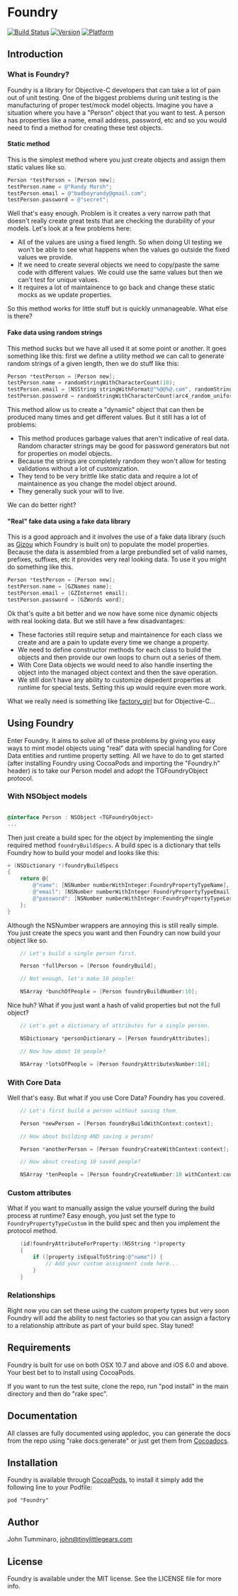 # Foundry

[![Build Status](https://travis-ci.org/smyrgl/Foundry.svg?branch=master)](https://travis-ci.org/smyrgl/Foundry)
[![Version](http://cocoapod-badges.herokuapp.com/v/Foundry/badge.png)](http://cocoadocs.org/docsets/Foundry)
[![Platform](http://cocoapod-badges.herokuapp.com/p/Foundry/badge.png)](http://cocoadocs.org/docsets/Foundry)

## Introduction

### What is Foundry?

Foundry is a library for Objective-C developers that can take a lot of pain out of unit testing.  One of the biggest problems during unit testing is the manufacturing of proper test/mock model objects.  Imagine you have a situation where you have a "Person" object that you want to test.  A person has properties like a name, email address, password, etc and so you would need to find a method for creating these test objects.

#### Static method

This is the simplest method where you just create objects and assign them static values like so.

```objective-c
Person *testPerson = [Person new];
testPerson.name = @"Randy Marsh";
testPerson.email = @"badboyrandy@gmail.com";
testPerson.password = @"secret";
```

Well that's easy enough.  Problem is it creates a very narrow path that doesn't really create great tests that are checking the durability of your models.  Let's look at a few problems here:

- All of the values are using a fixed length.  So when doing UI testing we won't be able to see what happens when the values go outside the fixed values we provide.  
- If we need to create several objects we need to copy/paste the same code with different values.  We could use the same values but then we can't test for unique values.
- It requires a lot of maintainence to go back and change these static mocks as we update properties.  

So this method works for little stuff but is quickly unmanageable.  What else is there?

#### Fake data using random strings

This method sucks but we have all used it at some point or another.  It goes something like this: first we define a utility method we can call to generate random strings of a given length, then we do stuff like this:

```objective-c
Person *testPerson = [Person new];
testPerson.name = randomStringWithCharacterCount(10);
testPerson.email = [NSString stringWithFormat@"%@@%@.com", randomStringWithCharacterCount(6), randomStringWithCharacterCount(6)];
testPerson.password = randomStringWithCharacterCount(arc4_random_uniform(8) + 6);
```

This method allow us to create a "dynamic" object that can then be produced many times and get different values.  But it still has a lot of problems:

- This method produces garbage values that aren't indicative of real data.  Random character strings may be good for password generators but not for properties on model objects.
- Because the strings are completely random they won't allow for testing validations without a lot of customization.
- They tend to be very brittle like static data and require a lot of maintainence as you change the model object around.
- They generally suck your will to live.

We can do better right?

#### "Real" fake data using a fake data library

This is a good approach and it involves the use of a fake data library (such as [Gizou](https://github.com/smyrgl/Gizou) which Foundry is built on) to populate the model properties.  Because the data is assembled from a large prebundled set of valid names, prefixes, suffixes, etc it provides very real looking data.  To use it you might do something like this.

```objective-c
Person *testPerson = [Person new];
testPerson.name = [GZNames name];
testPerson.email = [GZInternet email];
testPerson.password = [GZWords word];
```

Ok that's quite a bit better and we now have some nice dynamic objects with real looking data.  But we still have a few disadvantages:

- These factories still require setup and maintainence for each class we create and are a pain to update every time we change a property.
- We need to define constructor methods for each class to build the objects and then provide our own loops to churn out a series of them.
- With Core Data objects we would need to also handle inserting the object into the managed object context and then the save operation.
- We still don't have any ability to customize depedent properties at runtime for special tests.  Setting this up would require even more work.

What we really need is something like [factory_girl](https://github.com/thoughtbot/factory_girl) but for Objective-C...

## Using Foundry

Enter Foundry.  It aims to solve all of these problems by giving you easy ways to mint model objects using "real" data with special handling for Core Data entities and runtime property setting.  All we have to do to get started (after installing Foundry using CocoaPods and importing the "Foundry.h" header) is to take our Person model and adopt the TGFoundryObject protocol.

### With NSObject models

```objective-c

@interface Person : NSObject <TGFoundryObject>
...

```

Then just create a build spec for the object by implementing the single required method `foundryBuildSpecs`.  A build spec is a dictionary that tells Foundry how to build your model and looks like this:

```objective-c
+ (NSDictionary *)foundryBuildSpecs
{
	return @{
		@"name": [NSNumber numberWithInteger:FoundryPropertyTypeName],
		@"email": [NSNumber numberWithInteger:FoundryPropertyTypeEmail],
		@"password": [NSNumber numberWithInteger:FoundryPropertyTypeLoremIpsumShort]
	};
}
```

Although the NSNumber wrappers are annoying this is still really simple.  You just create the specs you want and then Foundry can now build your object like so.

```objective-c
	// Let's build a single person first.

	Person *fullPerson = [Person foundryBuild];

	// Not enough, let's make 10 people!

	NSArray *bunchOfPeople = [Person foundryBuildNumber:10];
```

Nice huh?  What if you just want a hash of valid properties but not the full object?

```objective-c
	// Let's get a dictionary of attributes for a single person.

	NSDictionary *personDictionary = [Person foundryAttributes];

	// Now how about 10 people?

	NSArray *lotsOfPeople = [Person foundryAttributesNumber:10];
```

### With Core Data

Well that's easy.  But what if you use Core Data?  Foundry has you covered.

```objective-c
	// Let's first build a person without saving them.

	Person *newPerson = [Person foundryBuildWithContext:context];

	// How about building AND saving a person?

	Person *anotherPerson = [Person foundryCreateWithContext:context];

	// How about creating 10 saved people?

	NSArray *tenPeople = [Person foundryCreateNumber:10 withContext:context];
```

### Custom attributes

What if you want to manually assign the value yourself during the build process at runtime?  Easy enough, you just set the type to `FoundryPropertyTypeCustom` in the build spec and then you implement the protocol method.

```objective-c
	(id)foundryAttributeForProperty:(NSString *)property
	{
		if ([property isEqualToString:@"name"]) {
			// Add your custom assignment code here...
		}
	}
```

### Relationships

Right now you can set these using the custom property types but very soon Foundry will add the ability to nest factories so that you can assign a factory to a relationship attribute as part of your build spec.  Stay tuned!

## Requirements

Foundry is built for use on both OSX 10.7 and above and iOS 6.0 and above.  Your best bet to to install using CocoaPods.  

If you want to run the test suite, clone the repo, run "pod install" in the main directory and then do "rake spec".

## Documentation

All classes are fully documented using appledoc, you can generate the docs from the repo using "rake docs:generate" or just get them from [Cocoadocs](http://cocoadocs.org).

## Installation

Foundry is available through [CocoaPods](http://cocoapods.org), to install
it simply add the following line to your Podfile:

    pod "Foundry"

## Author

John Tumminaro, john@tinylittlegears.com

## License

Foundry is available under the MIT license. See the LICENSE file for more info.

